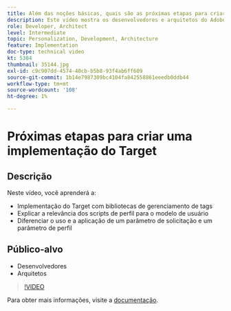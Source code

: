 ```yaml
---
title: Além das noções básicas, quais são as próximas etapas para criar uma implementação do Target?
description: Este vídeo mostra os desenvolvedores e arquitetos do Adobe Target como implementar o Target com bibliotecas de gerenciamento de tags, explicar a relevância dos scripts de perfil para o modelo do usuário e diferenciar o uso e a aplicação de um parâmetro de solicitação e um parâmetro de perfil.
role: Developer, Architect
level: Intermediate
topic: Personalization, Development, Architecture
feature: Implementation
doc-type: technical video
kt: 5384
thumbnail: 35144.jpg
exl-id: c9c907dd-4574-40cb-b5b8-93f4ab6ff609
source-git-commit: 1b14e7987309bc4104fa842558861eeedb0ddb44
workflow-type: tm+mt
source-wordcount: '108'
ht-degree: 1%

---
```


# Próximas etapas para criar uma implementação do Target

## Descrição

Neste vídeo, você aprenderá a:

* Implementação do Target com bibliotecas de gerenciamento de tags
* Explicar a relevância dos scripts de perfil para o modelo de usuário
* Diferenciar o uso e a aplicação de um parâmetro de solicitação e um parâmetro de perfil

## Público-alvo

* Desenvolvedores
* Arquitetos

>[!VIDEO](https://video.tv.adobe.com/v/35144/?quality=12)

Para obter mais informações, visite a [documentação](https://experienceleague.adobe.com/docs/target/using/implement-target/implementing-target.html?lang=en).
